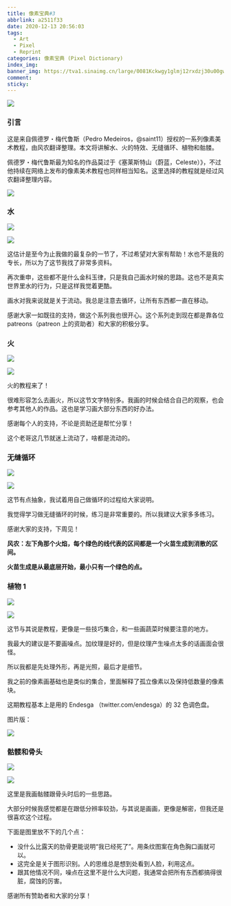 ```yaml
---
title: 像素宝典#3
abbrlink: a2511f33
date: 2020-12-13 20:56:03
tags:
  - Art
  - Pixel
  - Reprint
categories: 像素宝典 (Pixel Dictionary)
index_img:
banner_img: https://tva1.sinaimg.cn/large/0081Kckwgy1glmj12rxdzj30u00gw0vb.jpg
comment:
sticky:
---
```




![](https://cdn.jsdelivr.net/gh/Yousazoe/picgo-repo/img/008eGmZEly1gn5z6hdoorj31hc0u0tiu.jpg)

### 引言

这是来自佩德罗・梅代鲁斯（Pedro Medeiros，@saint11）授权的一系列像素美术教程，由风农翻译整理。本文将讲解水、火的特效、无缝循环、植物和骷髅。

<!--more-->



佩德罗・梅代鲁斯最为知名的作品莫过于《塞莱斯特山（蔚蓝，Celeste）》，不过他持续在网络上发布的像素美术教程也同样相当知名。这里选择的教程就是经过风农翻译整理内容。

![](https://cdn.jsdelivr.net/gh/Yousazoe/picgo-repo/img/0081Kckwgy1glmib88u5vj30u008c74z.jpg)

### 水

![](https://cdn.jsdelivr.net/gh/Yousazoe/picgo-repo/img/0081Kckwgy1glmibewya6g30e80e8dy9.gif)

![](https://cdn.jsdelivr.net/gh/Yousazoe/picgo-repo/img/0081Kckwgy1glmib97v9lg30e80e8qmm.gif)


这估计是至今为止我做的最复杂的一节了，不过希望对大家有帮助！水也不是我的专长，所以为了这节我找了非常多资料。

再次重申，这些都不是什么金科玉律，只是我自己画水时候的思路。这也不是真实世界里水的行为，只是这样我觉着更酷。

画水对我来说就是关于流动。我总是注意去循环，让所有东西都一直在移动。

感谢大家一如既往的支持，做这个系列我也很开心。这个系列走到现在都是靠各位 patreons（patreon 上的资助者）和大家的积极分享。

### 火

![](https://cdn.jsdelivr.net/gh/Yousazoe/picgo-repo/img/0081Kckwgy1glmibgn0cag30e80e8aq8-20210210113920843.gif)

![](https://cdn.jsdelivr.net/gh/Yousazoe/picgo-repo/img/0081Kckwgy1glmibftf9dg30e80e84gh-20210210113911873.gif)


火的教程来了！

很难形容怎么去画火，所以这节文字特别多。我画的时候会结合自己的观察，也会参考其他人的作品。这也是学习画大部分东西的好办法。

感谢每个人的支持，不论是资助还是帮忙分享！

这个老哥这几节就迷上流动了，啥都是流动的。

### 无缝循环

![](https://cdn.jsdelivr.net/gh/Yousazoe/picgo-repo/img/0081Kckwgy1glmibgeds8g30e80e845r.gif)

![](https://cdn.jsdelivr.net/gh/Yousazoe/picgo-repo/img/pic-pixel-tutorial-000122694wb.gif)


这节有点抽象，我试着用自己做循环的过程给大家说明。

我觉得学习做无缝循环的时候，练习是非常重要的。所以我建议大家多多练习。

感谢大家的支持，下周见！

**风农：左下角那个火焰，每个绿色的线代表的区间都是一个火苗生成到消散的区间。**

**火苗生成是从最底层开始，最小只有一个绿色的点。**

### 植物 1

![](https://cdn.jsdelivr.net/gh/Yousazoe/picgo-repo/img/0081Kckwgy1glmibedsczg30e80e8k2j.gif)

![](https://cdn.jsdelivr.net/gh/Yousazoe/picgo-repo/img/0081Kckwgy1glmibdtzilg30e80e8k37.gif)


这节与其说是教程，更像是一些技巧集合，和一些画蔬菜时候要注意的地方。

我最大的建议是不要画噪点。加纹理是好的，但是纹理产生噪点太多的话画面会很怪。

所以我都是先处理外形，再是光照，最后才是细节。

我之前的像素画基础也是类似的集合，里面解释了孤立像素以及保持低数量的像素块。

这期教程基本上是用的 Endesga （twitter.com/endesga）的 32 色调色盘。



图片版：

![](https://cdn.jsdelivr.net/gh/Yousazoe/picgo-repo/img/0081Kckwgy1glmibh44x8j30pk0g1wgm.jpg)

### 骷髅和骨头

![](https://cdn.jsdelivr.net/gh/Yousazoe/picgo-repo/img/0081Kckwgy1glmibd1fjbg30e80e81ky.gif)

![](https://cdn.jsdelivr.net/gh/Yousazoe/picgo-repo/img/0081Kckwgy1glmibfgxawg30e80e84qq.gif)


这里是我画骷髅跟骨头时后的一些思路。

大部分时候我感觉都是在跟低分辨率较劲，与其说是画画，更像是解密，但我还是很喜欢这个过程。

下面是图里放不下的几个点：

- 没什么比露天的肋骨更能说明“我已经死了”。用条纹图案在角色胸口画就可以。
- 这完全是关于图形识别。人的思维总是想到处看到人脸，利用这点。
- 跟其他情况不同，噪点在这里不是什么大问题，我通常会把所有东西都搞得很脏，腐蚀的厉害。

感谢所有赞助者和大家的分享！


